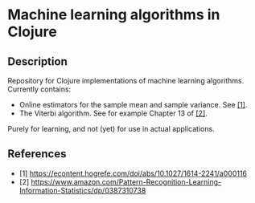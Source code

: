 # Machine learning algorithms in Clojure

## Description

Repository for Clojure implementations of machine learning algorithms. Currently contains:

- Online estimators for the sample mean and sample variance. See [[1]](#ippel).
- The Viterbi algorithm. See for example Chapter 13 of [[2]](#bishop). 

Purely for learning, and not (yet) for use in actual applications.

## References
- <span id=ippel>[1]</b>
https://econtent.hogrefe.com/doi/abs/10.1027/1614-2241/a000116
- <span id=bishop>[2]</b>
https://www.amazon.com/Pattern-Recognition-Learning-Information-Statistics/dp/0387310738
